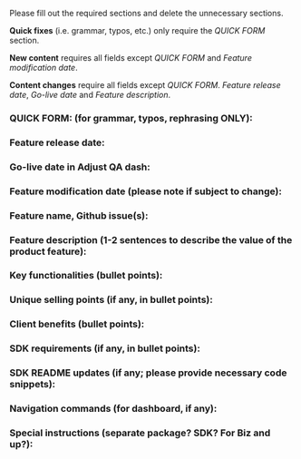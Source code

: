 Please fill out the required sections and delete the unnecessary sections.

**Quick fixes** (i.e. grammar, typos, etc.) only require the *QUICK FORM* section. 

**New content** requires all fields except *QUICK FORM* and *Feature modification date*. 

**Content changes** require all fields except *QUICK FORM*. *Feature release date*, *Go-live date* and *Feature description*.

### QUICK FORM: (for grammar, typos, rephrasing ONLY):

### Feature release date:

### Go-live date in Adjust QA dash:

### Feature modification date (please note if subject to change):

### Feature name, Github issue(s):

### Feature description (1-2 sentences to describe the value of the product feature):

### Key functionalities (bullet points):

### Unique selling points (if any, in bullet points):

### Client benefits (bullet points):

### SDK requirements (if any, in bullet points):

### SDK README updates (if any; please provide necessary code snippets):

### Navigation commands (for dashboard, if any):

### Special instructions (separate package? SDK? For Biz and up?):

